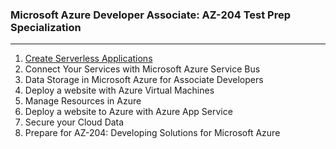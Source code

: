 ### Microsoft Azure Developer Associate: AZ-204 Test Prep Specialization
----
1) [Create Serverless Applications](./1_Serverless_App)
2) Connect Your Services with Microsoft Azure Service Bus
3) Data Storage in Microsoft Azure for Associate Developers
4) Deploy a website with Azure Virtual Machines
5) Manage Resources in Azure
6) Deploy a website to Azure with Azure App Service
7) Secure your Cloud Data
8) Prepare for AZ-204: Developing Solutions for Microsoft Azure

[]()
